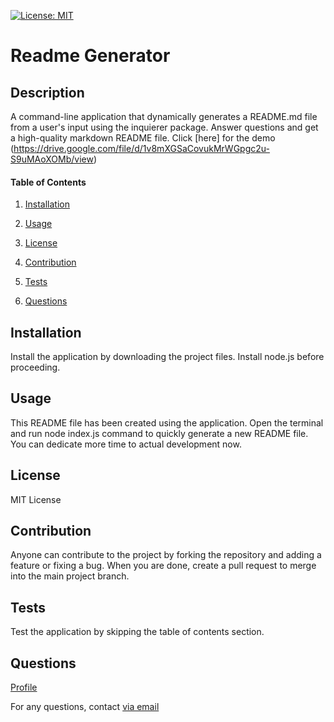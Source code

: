 [![License: MIT](https://img.shields.io/badge/License-MIT-yellow.svg)](https://opensource.org/licenses/MIT)

# Readme Generator

## Description

A command-line application that dynamically generates a README.md file from a user's input using the inquierer package. Answer questions and get a high-quality markdown README file. 
Click [here] for the demo (https://drive.google.com/file/d/1v8mXGSaCovukMrWGpgc2u-S9uMAoXOMb/view)

#### Table of Contents

1. [Installation](#installation)  



1. [Usage](#usage)  



1. [License](#license)  



1. [Contribution](#contribution)  



1. [Tests](#tests)  



1. [Questions](#questions)  





## Installation

Install the application by downloading the project files. Install node.js before proceeding. 



## Usage

This README file has been created using the application. Open the terminal and run node index.js command to quickly generate a new README file. You can dedicate more time to actual development now. 



## License

MIT License

## Contribution

Anyone can contribute to the project by forking the repository and adding a feature or fixing a bug. When you are done, create a pull request to merge into the main project branch.

## Tests

Test the application by skipping the table of contents section. 

## Questions

[Profile](https://github.com/innonka)



For any questions, contact [via email](mailto:innon@yandex.ru) 
